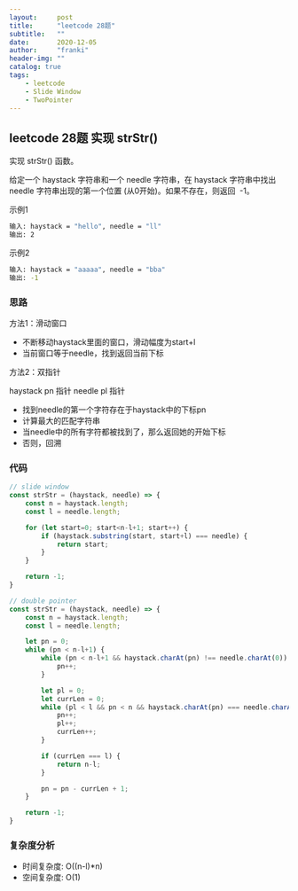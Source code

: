 ```yaml
---
layout:     post
title:      "leetcode 28题"
subtitle:   ""
date:       2020-12-05
author:     "franki"
header-img: ""
catalog: true
tags:
    - leetcode
    - Slide Window
    - TwoPointer
---
```


## leetcode 28题 实现 strStr()

实现 strStr() 函数。

给定一个 haystack 字符串和一个 needle 字符串，在 haystack 字符串中找出 needle 字符串出现的第一个位置 (从0开始)。如果不存在，则返回  -1。

示例1

```bash
输入: haystack = "hello", needle = "ll"
输出: 2
```

示例2

```bash
输入: haystack = "aaaaa", needle = "bba"
输出: -1
```

### 思路

方法1：滑动窗口

- 不断移动haystack里面的窗口，滑动幅度为start+l
- 当前窗口等于needle，找到返回当前下标

方法2：双指针

haystack pn 指针 needle pl 指针

- 找到needle的第一个字符存在于haystack中的下标pn
- 计算最大的匹配字符串
- 当needle中的所有字符都被找到了，那么返回她的开始下标
- 否则，回溯

### 代码

```js
// slide window
const strStr = (haystack, needle) => {
    const n = haystack.length;
    const l = needle.length;

    for (let start=0; start<n-l+1; start++) {
        if (haystack.substring(start, start+l) === needle) {
            return start;
        }
    }

    return -1;
}

// double pointer
const strStr = (haystack, needle) => {
    const n = haystack.length;
    const l = needle.length;

    let pn = 0;
    while (pn < n-l+1) {
        while (pn < n-l+1 && haystack.charAt(pn) !== needle.charAt(0)) {
            pn++;
        }

        let pl = 0;
        let currLen = 0;
        while (pl < l && pn < n && haystack.charAt(pn) === needle.charAt(pl)) {
            pn++;
            pl++;
            currLen++;
        }

        if (currLen === l) {
            return n-l;
        }

        pn = pn - currLen + 1;
    }

    return -1;
}
```

### 复杂度分析

- 时间复杂度: O((n-l)*n)
- 空间复杂度: O(1)
